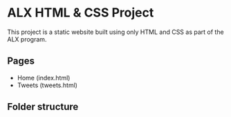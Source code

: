# ALX HTML & CSS Project

This project is a static website built using only HTML and CSS as part of the ALX program.

## Pages
- Home (index.html)
- Tweets (tweets.html)

## Folder structure